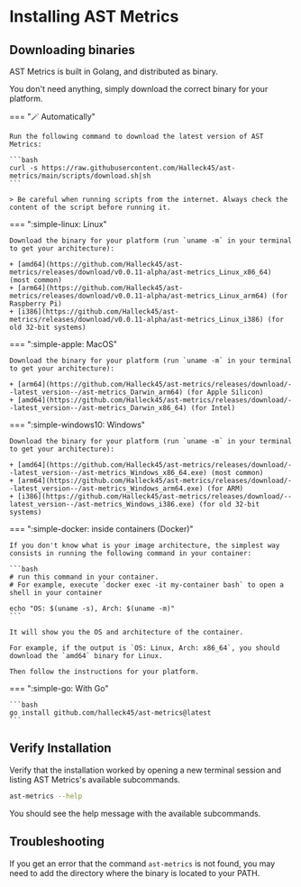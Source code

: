 # Installing AST Metrics

## Downloading binaries

AST Metrics is built in Golang, and distributed as binary. 

You don't need anything, simply download the correct binary for your platform.


=== ":magic_wand: Automatically"


    Run the following command to download the latest version of AST Metrics:

    ```bash
    curl -s https://raw.githubusercontent.com/Halleck45/ast-metrics/main/scripts/download.sh|sh
    ```

    > Be careful when running scripts from the internet. Always check the content of the script before running it.


=== ":simple-linux: Linux"


    Download the binary for your platform (run `uname -m` in your terminal to get your architecture):

    + [amd64](https://github.com/Halleck45/ast-metrics/releases/download/v0.0.11-alpha/ast-metrics_Linux_x86_64) (most common)
    + [arm64](https://github.com/Halleck45/ast-metrics/releases/download/v0.0.11-alpha/ast-metrics_Linux_arm64) (for Raspberry Pi)
    + [i386](https://github.com/Halleck45/ast-metrics/releases/download/v0.0.11-alpha/ast-metrics_Linux_i386) (for old 32-bit systems)

=== ":simple-apple: MacOS"

    Download the binary for your platform (run `uname -m` in your terminal to get your architecture):
    
    + [arm64](https://github.com/Halleck45/ast-metrics/releases/download/--latest_version--/ast-metrics_Darwin_arm64) (for Apple Silicon)
    + [amd64](https://github.com/Halleck45/ast-metrics/releases/download/--latest_version--/ast-metrics_Darwin_x86_64) (for Intel)


=== ":simple-windows10: Windows"

    Download the binary for your platform (run `uname -m` in your terminal to get your architecture):

    + [amd64](https://github.com/Halleck45/ast-metrics/releases/download/--latest_version--/ast-metrics_Windows_x86_64.exe) (most common)
    + [arm64](https://github.com/Halleck45/ast-metrics/releases/download/--latest_version--/ast-metrics_Windows_arm64.exe) (for ARM)
    + [i386](https://github.com/Halleck45/ast-metrics/releases/download/--latest_version--/ast-metrics_Windows_i386.exe) (for old 32-bit systems)


=== ":simple-docker: inside containers (Docker)"

    If you don't know what is your image architecture, the simplest way consists in running the following command in your container:

    ```bash
    # run this command in your container. 
    # For example, execute `docker exec -it my-container bash` to open a shell in your container

    echo "OS: $(uname -s), Arch: $(uname -m)"
    ```

    It will show you the OS and architecture of the container. 

    For example, if the output is `OS: Linux, Arch: x86_64`, you should download the `amd64` binary for Linux.

    Then follow the instructions for your platform.

=== ":simple-go: With Go"

    ```bash
    go install github.com/halleck45/ast-metrics@latest
    ```

## Verify Installation

Verify that the installation worked by opening a new terminal session and listing AST Metrics's available subcommands.

```bash
ast-metrics --help
```

You should see the help message with the available subcommands.

## Troubleshooting

If you get an error that the command `ast-metrics` is not found, you may need to add the directory where the binary is located to your PATH.
